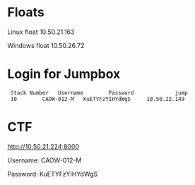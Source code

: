 # Floats
Linux float 10.50.21.163

Windows float 10.50.26.72
# Login for Jumpbox
     Stack Number	Username	    Password	         jump
     10 	   CAOW-012-M 	KuETYFzYIHYdWgS 	10.50.22.149
# CTF
http://10.50.21.224:8000

Username: CAOW-012-M

Password: KuETYFzYIHYdWgS
